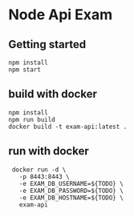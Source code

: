 # Node Api Exam

## Getting started

```
npm install
npm start
```

## build with docker

```
npm install
npm run build
docker build -t exam-api:latest .
```

## run with docker

```
 docker run -d \
   -p 8443:8443 \
   -e EXAM_DB_USERNAME=${TODO} \
   -e EXAM_DB_PASSWORD=${TODO} \
   -e EXAM_DB_HOSTNAME=${TODO} \
   exam-api
```
